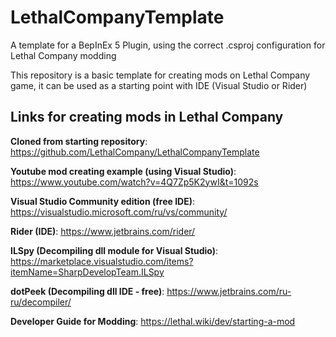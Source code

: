# LethalCompanyTemplate
A template for a BepInEx 5 Plugin, using the correct .csproj configuration for Lethal Company modding

This repository is a basic template for creating mods on Lethal Company game, it can be used as a starting point with IDE (Visual Studio or Rider) 

## Links for creating mods in Lethal Company

**Cloned from starting repository**: https://github.com/LethalCompany/LethalCompanyTemplate

**Youtube mod creating example (using Visual Studio)**: https://www.youtube.com/watch?v=4Q7Zp5K2ywI&t=1092s

**Visual Studio Community edition (free IDE)**: https://visualstudio.microsoft.com/ru/vs/community/

**Rider (IDE)**: https://www.jetbrains.com/rider/

**ILSpy (Decompiling dll module for Visual Studio)**: https://marketplace.visualstudio.com/items?itemName=SharpDevelopTeam.ILSpy

**dotPeek (Decompiling dll IDE - free)**: https://www.jetbrains.com/ru-ru/decompiler/

**Developer Guide for Modding**: https://lethal.wiki/dev/starting-a-mod



